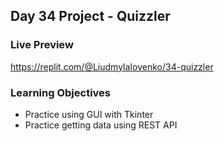 ## Day 34 Project - Quizzler

### Live Preview
https://replit.com/@LiudmylaIovenko/34-quizzler

### Learning Objectives
* Practice using GUI with Tkinter
* Practice getting data using REST API
